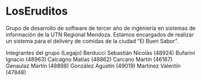 # LosEruditos
Grupo de desarrollo de software de tercer año de ingeniería en sistemas de información de la UTN Regional Mendoza.
Estamos encargados de realizar un sistema para el delivery de comidas de la ciudad “El Buen Sabor”.

Integrantes del grupo (Legajo)
Berducci Sebastián Nicolás (48924)
Bufarini Ignacio (48963)
Calcagno Matías (48862)
Carcano Martín (46167)
Genaulaz Martín (48898)
González Agustín (49019)
Martinez Valentín (47848)
